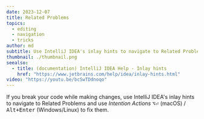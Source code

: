 ```yaml
---
date: 2023-12-07
title: Related Problems
topics:
  - editing
  - navigation
  - tricks
author: md
subtitle: Use IntelliJ IDEA's inlay hints to navigate to Related Problems.
thumbnail: ./thumbnail.png
seealso:
  - title: (documentation) IntelliJ IDEA Help - Inlay hints
    href: "https://www.jetbrains.com/help/idea/inlay-hints.html"
video: "https://youtu.be/bcSwTDdnoqo"
---
```


If you break your code while making changes, use IntelliJ IDEA's inlay hints to navigate to Related Problems and use _Intention Actions_ <kbd>⌥⏎</kbd> (macOS) / <kbd>Alt+Enter</kbd> (Windows/Linux) to fix them.
